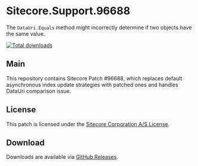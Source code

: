 # Sitecore.Support.96688
The `DataUri.Equals` method might incorrectly determine if two objects have the same value.

[![Total downloads](https://img.shields.io/github/downloads/SitecoreSupport/Sitecore.Support.96688/total.svg)](https://github.com/SitecoreSupport/Sitecore.Support.96688/releases)

## Main

This repository contains Sitecore Patch #96688, which replaces default asynchronous index update strategies with patched ones and handles DataUri comparison issue.

## License

This patch is licensed under the [Sitecore Corporation A/S License](./LICENSE).

## Download

Downloads are available via [GitHub Releases](https://github.com/SitecoreSupport/Sitecore.Support.96688/releases).
